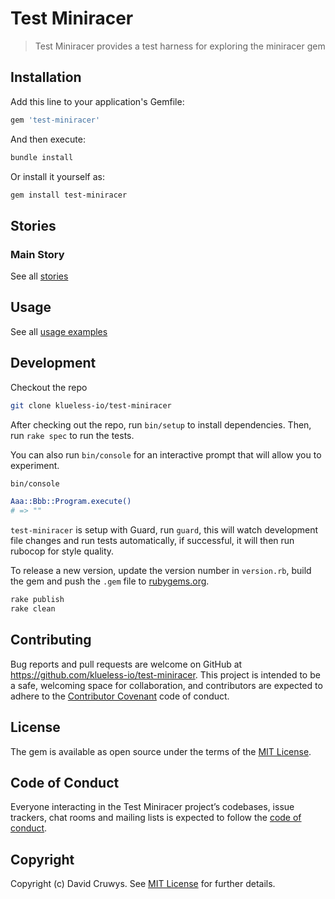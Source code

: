 # Test Miniracer

> Test Miniracer provides a test harness for exploring the miniracer gem

## Installation

Add this line to your application's Gemfile:

```ruby
gem 'test-miniracer'
```

And then execute:

```bash
bundle install
```

Or install it yourself as:

```bash
gem install test-miniracer
```

## Stories

### Main Story



See all [stories](./STORIES.md)


## Usage

See all [usage examples](./USAGE.md)



## Development

Checkout the repo

```bash
git clone klueless-io/test-miniracer
```

After checking out the repo, run `bin/setup` to install dependencies. Then, run `rake spec` to run the tests. 

You can also run `bin/console` for an interactive prompt that will allow you to experiment.

```bash
bin/console

Aaa::Bbb::Program.execute()
# => ""
```

`test-miniracer` is setup with Guard, run `guard`, this will watch development file changes and run tests automatically, if successful, it will then run rubocop for style quality.

To release a new version, update the version number in `version.rb`, build the gem and push the `.gem` file to [rubygems.org](https://rubygems.org).

```bash
rake publish
rake clean
```

## Contributing

Bug reports and pull requests are welcome on GitHub at https://github.com/klueless-io/test-miniracer. This project is intended to be a safe, welcoming space for collaboration, and contributors are expected to adhere to the [Contributor Covenant](http://contributor-covenant.org) code of conduct.

## License

The gem is available as open source under the terms of the [MIT License](https://opensource.org/licenses/MIT).

## Code of Conduct

Everyone interacting in the Test Miniracer project’s codebases, issue trackers, chat rooms and mailing lists is expected to follow the [code of conduct](https://github.com/klueless-io/test-miniracer/blob/master/CODE_OF_CONDUCT.md).

## Copyright

Copyright (c) David Cruwys. See [MIT License](LICENSE.txt) for further details.
